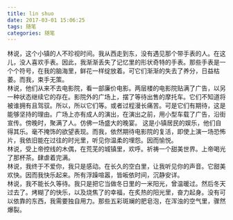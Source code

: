 ```yaml
---
title: lin shuo
date: 2017-03-01 15:06:25
tags: 随笔
categories: 随笔
---
```

林说，这个小镇的人不珍视时间。我从西走到东，没有遇见那个带手表的人。在这儿，没人喜欢手表。因此，我渐渐丢失了记忆里的形状奇特的手表。那些手表是一个个符号，在我的脑海里，鲜花一样绽放着。可它们渐渐的失去了养分，日益枯萎。而我，束手无策。<!--more-->  
林说，他们从来不去电影院，看一部廉价电影。两层楼的电影院贴满了广告，以另一种状态继续它的存在。影院外的广场上，摆了等待出售的摩托车。它们不知道将被谁拥有且驾驭。所以，所以它们等。或者过程漫长痛苦。可是它们有期待，这是能够坚持的理由。广场上亦有成人的演出，在演出之前，用小型车载了广告，沿街宣传。傍晚时，聚满了人。仿佛一场盛大的晚宴。   这是小镇居民的娱乐，他们自得其乐。毫不掩饰的欲望表现。而我，依然期待电影院的复活，即使上演一场恐怖片，我依旧能在过往的时光里，听见你温柔的埋怨。因而愉悦。  
林说，受上帝控线的木偶，在荒芜的城镇里，欢呼。祈祷一个甜美世界。上帝喝光了那杯茶。肆虐着完满。  
林说，我终于不爱你，我只是感动。在长久的空白里，让我听见你的声音。它甜美欢快。因而我快乐起来。所有浮躁喧嚣，皆皈依时间，沉静安详。  
林说，我不能长久等待。我只是把它当做冬日里的一米阳光，曾温暖过。然后冬天过去了。烤糊了的快乐，以及烧焦了的幸福，在炙热的阳光里，奋力起身。没有可以依靠的东西，我需要独自用力。那些五彩斑斓的肥皂泡，在浑浊的空气里，骤然爆裂。  